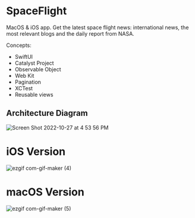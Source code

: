 # SpaceFlight

MacOS & iOS app. Get the latest space flight news: international news, the most relevant blogs and the daily report from NASA.

Concepts:

* SwiftUI
* Catalyst Project
* Observable Object
* Web Kit
* Pagination
* XCTest
* Reusable views

## Architecture Diagram

![Screen Shot 2022-10-27 at 4 53 56 PM](https://user-images.githubusercontent.com/99278919/198405579-c6f07911-e67f-4e33-b4cc-d9aa675bcc60.png)

# iOS Version

![ezgif com-gif-maker (4)](https://user-images.githubusercontent.com/99278919/186545647-e763ee0b-d35a-4c0e-933b-d6ace1663692.gif)


# macOS Version

![ezgif com-gif-maker (5)](https://user-images.githubusercontent.com/99278919/186546034-4cdc23a4-1869-491b-ad49-b75e85fa7ea1.gif)
